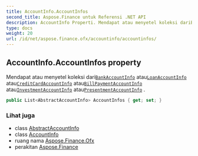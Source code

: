 ```yaml
---
title: AccountInfo.AccountInfos
second_title: Aspose.Finance untuk Referensi .NET API
description: AccountInfo Properti. Mendapat atau menyetel koleksi dariBankAccountInfo atauLoanAccountInfo atauCreditCardAccountInfo atauBillPaymentAccountInfo atauInvestmentAccountInfo atauPresentmentAccountInfo .
type: docs
weight: 20
url: /id/net/aspose.finance.ofx/accountinfo/accountinfos/
---
```

## AccountInfo.AccountInfos property

Mendapat atau menyetel koleksi dari[`BankAccountInfo`](../../bankaccountinfo/) atau[`LoanAccountInfo`](../../loanaccountinfo/) atau[`CreditCardAccountInfo`](../../creditcardaccountinfo/) atau[`BillPaymentAccountInfo`](../../billpaymentaccountinfo/) atau[`InvestmentAccountInfo`](../../investmentaccountinfo/) atau[`PresentmentAccountInfo`](../../presentmentaccountinfo/) .

```csharp
public List<AbstractAccountInfo> AccountInfos { get; set; }
```

### Lihat juga

* class [AbstractAccountInfo](../../abstractaccountinfo/)
* class [AccountInfo](../)
* ruang nama [Aspose.Finance.Ofx](../../accountinfo/)
* perakitan [Aspose.Finance](../../../)


